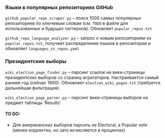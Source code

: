 ### Языки в популярных репозиториях GitHub

`github_popular_repo_scraper.py` – поиск 1000 самых популярных репозиториев по ключевым словам (см. `TODO` в файле для использованных и будущих паттернов). Обновляет `popular_repos.txt`

`github_repo_language_analyzer.py` – запрос к новым репозиториям из `popular_repos.txt`, получает распределение языков в репозитории и обновляет `languages_in_repos.yaml`

### Президентские выборы

`wiki_election_page_finder.py` – парсинг ссылок на вики-страницы президентских выборов со страниц-агрегаторов. Настраивается самый ранний год (сейчас 1900). Обновляет `election_wiki_pages.txt` (требуется дальнейшая фильтрация).

`wiki_election_page_parser.py` – парсинг вики-страницы выборов на предмет таблицы 'Results'

#### TO DO:
* Для американских выборов парсить не Electoral, а Popular vote (менее корректно, но зато исчисляется в процентах)
